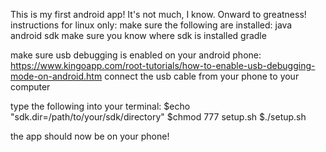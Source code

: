 This is my first android app! It's not much, I know. Onward to greatness!
instructions for linux only:
make sure the following are installed:
java
android sdk
make sure you know where sdk is installed
gradle

make sure usb debugging is enabled on your android phone: https://www.kingoapp.com/root-tutorials/how-to-enable-usb-debugging-mode-on-android.htm
connect the usb cable from your phone to your computer

type the following into your terminal:
$echo "sdk.dir=/path/to/your/sdk/directory"
$chmod 777 setup.sh
$./setup.sh

the app should now be on your phone!
